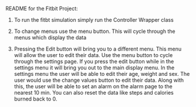 README for the Fitbit Project:

1. To run the fitbt simulation simply run the Controller Wrapper class

2. To change menus use the menu button. This will cycle through the menus which display the data

3. Pressing the Edit button will bring you to a different menu. This menu will allow the user to edit their data. Use the menu button to cycle through the settings page. If you press the edit button while in the settings menu it will bring you out to the main display menu. In the settings menu the user will be able to edit their age, weight and sex. The user would use the change values button to edit their data. Along with this, the user will be able to set an alarm on the alarm page to the nearest 10 min. You can also reset the data like steps and calories burned back to 0. 